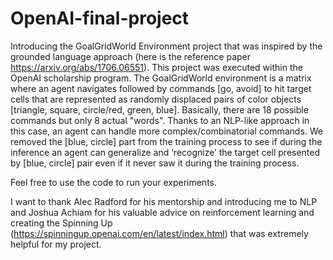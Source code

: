 # OpenAI-final-project

Introducing the GoalGridWorld Environment project that was inspired by the grounded language approach (here is the reference paper https://arxiv.org/abs/1706.06551). This project was executed within the OpenAI scholarship program. The GoalGridWorld environment is a matrix where an agent navigates followed by commands  [go, avoid] to hit target cells that are represented as randomly displaced pairs of color objects [triangle, square, circle/red, green, blue]. Basically, there are 18 possible commands but only 8 actual "words". Thanks to an NLP-like approach in this case, an agent can handle more complex/combinatorial commands. We removed the [blue, circle] part from the training process to see if during the inference an agent can generalize and ‘recognize’ the target cell presented by [blue, circle] pair even if it never saw it during the training process. 

Feel free to use the code to run your experiments. 

I want to thank Alec Radford for his mentorship and introducing me to NLP and Joshua Achiam for his valuable advice on reinforcement learning and creating the Spinning Up (https://spinningup.openai.com/en/latest/index.html) that was extremely helpful for my project.




